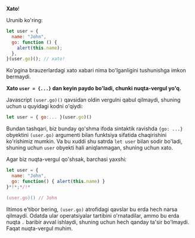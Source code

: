 **Xato**!

Urunib ko'ring:

```js run
let user = {
  name: "John",
  go: function () {
    alert(this.name);
  },
}(user.go)(); // xato!
```

Ko'pgina brauzerlardagi xato xabari nima bo'lganligini tushunishga imkon bermaydi.

**Xato `user = {...}` dan keyin paydo bo'ladi, chunki nuqta-vergul yo'q.**

Javascript `(user.go)()` qavsidan oldin vergulni qabul qilmaydi, shuning uchun u quyidagi kodni o'qiydi:

```js no-beautify
let user = { go:... }(user.go)()
```

Bundan tashqari, biz bunday qo'shma ifoda sintaktik ravishda `{go: ...}` obyektini `(user.go)` argumenti bilan funktsiya sifatida chaqirishini ko'rishimiz mumkin. Va bu xuddi shu satrda `let user` bilan sodir bo'ladi, shuning uchun `user` obyekti hali aniqlanmagan, shuning uchun xato.

Agar biz nuqta-vergul qo'shsak, barchasi yaxshi:

```js run
let user = {
  name: "John",
  go: function() { alert(this.name) }
}*!*;*/!*

(user.go)() // John
```

Iltimos e'tibor bering, `(user.go)` atrofidagi qavslar bu erda hech narsa qilmaydi. Odatda ular operatsiyalar tartibini o'rnatadilar, ammo bu erda nuqta `.` baribir avval ishlaydi, shuning uchun hech qanday ta'sir bo'lmaydi. Faqat nuqta-vergul muhim.
